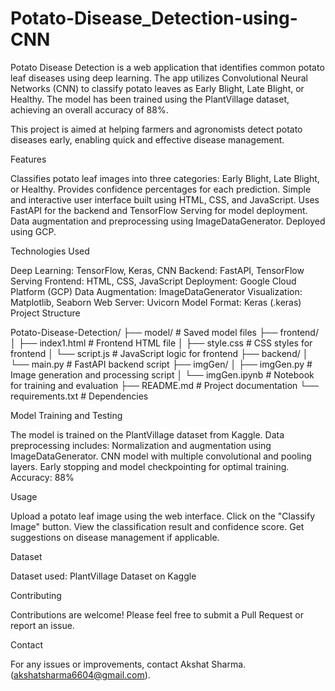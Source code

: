 # Potato-Disease_Detection-using-CNN
Potato Disease Detection is a web application that identifies common potato leaf diseases using deep learning. The app utilizes Convolutional Neural Networks (CNN) to classify potato leaves as Early Blight, Late Blight, or Healthy. The model has been trained using the PlantVillage dataset, achieving an overall accuracy of 88%.

This project is aimed at helping farmers and agronomists detect potato diseases early, enabling quick and effective disease management.

Features

Classifies potato leaf images into three categories: Early Blight, Late Blight, or Healthy.
Provides confidence percentages for each prediction.
Simple and interactive user interface built using HTML, CSS, and JavaScript.
Uses FastAPI for the backend and TensorFlow Serving for model deployment.
Data augmentation and preprocessing using ImageDataGenerator.
Deployed using GCP.

Technologies Used

Deep Learning: TensorFlow, Keras, CNN
Backend: FastAPI, TensorFlow Serving
Frontend: HTML, CSS, JavaScript
Deployment: Google Cloud Platform (GCP)
Data Augmentation: ImageDataGenerator
Visualization: Matplotlib, Seaborn
Web Server: Uvicorn
Model Format: Keras (.keras)
Project Structure

Potato-Disease-Detection/
├── model/                   # Saved model files
├── frontend/                
│   ├── index1.html           # Frontend HTML file
│   ├── style.css             # CSS styles for frontend
│   └── script.js             # JavaScript logic for frontend
├── backend/
│   └── main.py               # FastAPI backend script
├── imgGen/
│   ├── imgGen.py             # Image generation and processing script
│   └── imgGen.ipynb          # Notebook for training and evaluation
├── README.md                 # Project documentation
└── requirements.txt          # Dependencies


Model Training and Testing

The model is trained on the PlantVillage dataset from Kaggle. Data preprocessing includes:
Normalization and augmentation using ImageDataGenerator.
CNN model with multiple convolutional and pooling layers.
Early stopping and model checkpointing for optimal training.
Accuracy: 88%

Usage

Upload a potato leaf image using the web interface.
Click on the "Classify Image" button.
View the classification result and confidence score.
Get suggestions on disease management if applicable.

Dataset

Dataset used: PlantVillage Dataset on Kaggle

Contributing

Contributions are welcome! Please feel free to submit a Pull Request or report an issue.

Contact

For any issues or improvements, contact Akshat Sharma.(akshatsharma6604@gmail.com).
